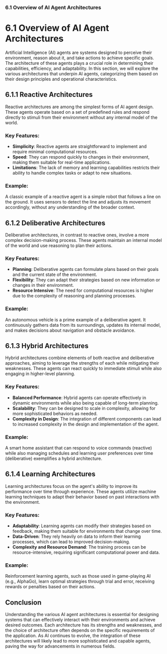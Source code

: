 ### 6.1 Overview of AI Agent Architectures

# 6.1 Overview of AI Agent Architectures

Artificial Intelligence (AI) agents are systems designed to perceive their environment, reason about it, and take actions to achieve specific goals. The architecture of these agents plays a crucial role in determining their capabilities, efficiency, and adaptability. In this section, we will explore the various architectures that underpin AI agents, categorizing them based on their design principles and operational characteristics.

## 6.1.1 Reactive Architectures

Reactive architectures are among the simplest forms of AI agent design. These agents operate based on a set of predefined rules and respond directly to stimuli from their environment without any internal model of the world. 

### Key Features:
- **Simplicity**: Reactive agents are straightforward to implement and require minimal computational resources.
- **Speed**: They can respond quickly to changes in their environment, making them suitable for real-time applications.
- **Limitations**: The lack of memory and learning capabilities restricts their ability to handle complex tasks or adapt to new situations.

### Example:
A classic example of a reactive agent is a simple robot that follows a line on the ground. It uses sensors to detect the line and adjusts its movement accordingly, without any understanding of the broader context.

## 6.1.2 Deliberative Architectures

Deliberative architectures, in contrast to reactive ones, involve a more complex decision-making process. These agents maintain an internal model of the world and use reasoning to plan their actions.

### Key Features:
- **Planning**: Deliberative agents can formulate plans based on their goals and the current state of the environment.
- **Flexibility**: They can adapt their strategies based on new information or changes in their environment.
- **Resource Intensive**: The need for computational resources is higher due to the complexity of reasoning and planning processes.

### Example:
An autonomous vehicle is a prime example of a deliberative agent. It continuously gathers data from its surroundings, updates its internal model, and makes decisions about navigation and obstacle avoidance.

## 6.1.3 Hybrid Architectures

Hybrid architectures combine elements of both reactive and deliberative approaches, aiming to leverage the strengths of each while mitigating their weaknesses. These agents can react quickly to immediate stimuli while also engaging in higher-level planning.

### Key Features:
- **Balanced Performance**: Hybrid agents can operate effectively in dynamic environments while also being capable of long-term planning.
- **Scalability**: They can be designed to scale in complexity, allowing for more sophisticated behaviors as needed.
- **Complexity in Design**: The integration of different components can lead to increased complexity in the design and implementation of the agent.

### Example:
A smart home assistant that can respond to voice commands (reactive) while also managing schedules and learning user preferences over time (deliberative) exemplifies a hybrid architecture.

## 6.1.4 Learning Architectures

Learning architectures focus on the agent's ability to improve its performance over time through experience. These agents utilize machine learning techniques to adapt their behavior based on past interactions with the environment.

### Key Features:
- **Adaptability**: Learning agents can modify their strategies based on feedback, making them suitable for environments that change over time.
- **Data-Driven**: They rely heavily on data to inform their learning processes, which can lead to improved decision-making.
- **Complexity and Resource Demand**: The training process can be resource-intensive, requiring significant computational power and data.

### Example:
Reinforcement learning agents, such as those used in game-playing AI (e.g., AlphaGo), learn optimal strategies through trial and error, receiving rewards or penalties based on their actions.

## Conclusion

Understanding the various AI agent architectures is essential for designing systems that can effectively interact with their environments and achieve desired outcomes. Each architecture has its strengths and weaknesses, and the choice of architecture often depends on the specific requirements of the application. As AI continues to evolve, the integration of these architectures will likely lead to more sophisticated and capable agents, paving the way for advancements in numerous fields.